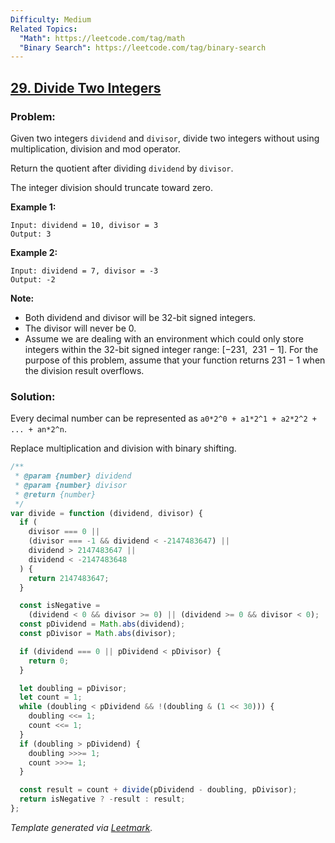 ```yaml
---
Difficulty: Medium
Related Topics:
  "Math": https://leetcode.com/tag/math
  "Binary Search": https://leetcode.com/tag/binary-search
---
```


## [29. Divide Two Integers](https://leetcode.com/problems/divide-two-integers/description/)

### Problem:

Given two integers `dividend` and `divisor`, divide two integers without using multiplication, division and mod operator.

Return the quotient after dividing `dividend` by `divisor`.

The integer division should truncate toward zero.

**Example 1:**

```
Input: dividend = 10, divisor = 3
Output: 3
```

**Example 2:**

```
Input: dividend = 7, divisor = -3
Output: -2
```

**Note:**

- Both dividend and divisor will be 32-bit signed integers.
- The divisor will never be 0.
- Assume we are dealing with an environment which could only store integers within the 32-bit signed integer range: [−231,  231 − 1]. For the purpose of this problem, assume that your function returns 231 − 1 when the division result overflows.

### Solution:

Every decimal number can be represented as `a0*2^0 + a1*2^1 + a2*2^2 + ... + an*2^n`.

Replace multiplication and division with binary shifting.

```javascript
/**
 * @param {number} dividend
 * @param {number} divisor
 * @return {number}
 */
var divide = function (dividend, divisor) {
  if (
    divisor === 0 ||
    (divisor === -1 && dividend < -2147483647) ||
    dividend > 2147483647 ||
    dividend < -2147483648
  ) {
    return 2147483647;
  }

  const isNegative =
    (dividend < 0 && divisor >= 0) || (dividend >= 0 && divisor < 0);
  const pDividend = Math.abs(dividend);
  const pDivisor = Math.abs(divisor);

  if (dividend === 0 || pDividend < pDivisor) {
    return 0;
  }

  let doubling = pDivisor;
  let count = 1;
  while (doubling < pDividend && !(doubling & (1 << 30))) {
    doubling <<= 1;
    count <<= 1;
  }
  if (doubling > pDividend) {
    doubling >>>= 1;
    count >>>= 1;
  }

  const result = count + divide(pDividend - doubling, pDivisor);
  return isNegative ? -result : result;
};
```

_Template generated via [Leetmark](https://github.com/crimx/crx-leetmark)._
